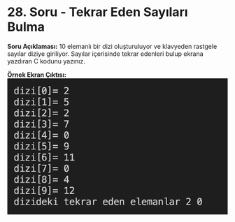 # 28. Soru - Tekrar Eden Sayıları Bulma

**Soru Açıklaması:**
10 elemanlı bir dizi oluşturuluyor ve klavyeden rastgele sayılar diziye giriliyor. Sayılar içerisinde tekrar edenleri bulup ekrana yazdıran C kodunu yazınız.

**Örnek Ekran Çıktısı:** 
![alt text](../Ekran-Çıktıları/Ekran-Resmi_28.png)